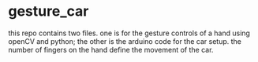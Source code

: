 # gesture_car
this repo contains two files. one is for the gesture controls of a hand using openCV and python; the other is the arduino code for the car setup. the number of fingers on the hand define the movement of the car.

